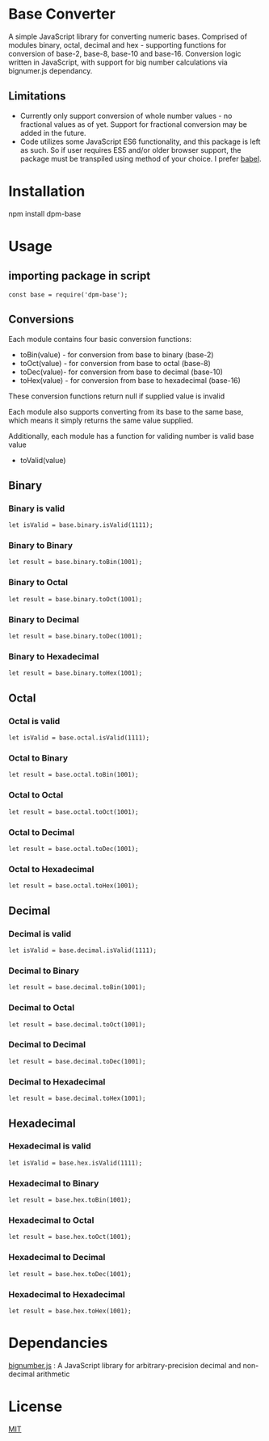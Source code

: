 # Base Converter
A simple JavaScript library for converting numeric bases. Comprised of modules 
binary, octal, decimal and hex - supporting functions for conversion of base-2, 
base-8, base-10 and base-16. Conversion logic written in JavaScript, with support 
for big number calculations via bignumer.js dependancy.
## Limitations
- Currently only support conversion of whole number values - no fractional values 
as of yet. Support for fractional conversion may be added in the future.
- Code utilizes some JavaScript ES6 functionality, and this package is left as such.
So if user requires ES5 and/or older browser support, the package must be transpiled 
using method of your choice. I prefer [babel](https://babeljs.io/).
# Installation
npm install dpm-base
# Usage
## importing package in script
```
const base = require('dpm-base');
```
## Conversions
Each module contains four basic conversion functions:
- toBin(value) - for conversion from base to binary (base-2)
- toOct(value) - for conversion from base to octal (base-8)
- toDec(value)- for conversion from base to decimal (base-10)
- toHex(value) - for conversion from base to hexadecimal (base-16)

These conversion functions return null if supplied value is invalid


Each module also supports converting from its base to the same base, which means 
it simply returns the same value supplied.

Additionally, each module has a function for validing number is valid base value
- toValid(value)
## Binary
### Binary is valid
```
let isValid = base.binary.isValid(1111);
```
### Binary to Binary
```
let result = base.binary.toBin(1001);
```
### Binary to Octal
```
let result = base.binary.toOct(1001);
```
### Binary to Decimal
```
let result = base.binary.toDec(1001);
```
### Binary to Hexadecimal
```
let result = base.binary.toHex(1001);
```
## Octal
### Octal is valid
```
let isValid = base.octal.isValid(1111);
```
### Octal to Binary
```
let result = base.octal.toBin(1001);
```
### Octal to Octal
```
let result = base.octal.toOct(1001);
```
### Octal to Decimal
```
let result = base.octal.toDec(1001);
```
### Octal to Hexadecimal
```
let result = base.octal.toHex(1001);
```
## Decimal
### Decimal is valid
```
let isValid = base.decimal.isValid(1111);
```
### Decimal to Binary
```
let result = base.decimal.toBin(1001);
```
### Decimal to Octal
```
let result = base.decimal.toOct(1001);
```
### Decimal to Decimal
```
let result = base.decimal.toDec(1001);
```
### Decimal to Hexadecimal
```
let result = base.decimal.toHex(1001);
```
## Hexadecimal
### Hexadecimal is valid
```
let isValid = base.hex.isValid(1111);
```
### Hexadecimal to Binary
```
let result = base.hex.toBin(1001);
```
### Hexadecimal to Octal
```
let result = base.hex.toOct(1001);
```
### Hexadecimal to Decimal
```
let result = base.hex.toDec(1001);
```
### Hexadecimal to Hexadecimal
```
let result = base.hex.toHex(1001);
```


# Dependancies
[bignumber.js](https://github.com/MikeMcl/bignumber.js) : A JavaScript library 
for arbitrary-precision decimal and non-decimal arithmetic
# License
[MIT](./license.txt)